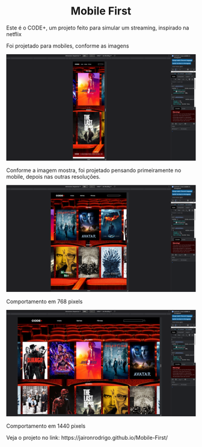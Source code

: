 <h1 align="center">Mobile First</h1>

<p>Este é o CODE+, um projeto feito para simular um streaming, inspirado na netflix</p>

<p>Foi projetado para mobiles, conforme as imagens</p>

<p align="center">
  <img src="./assets/images/Responsive/Captura de Tela (14).png" alt=""></img>
</p>

<p>Conforme a imagem mostra, foi projetado pensando primeiramente no mobile, depois nas outras resoluções.</p>

<p align="center">
  <img src="./assets/images/Responsive/Captura de Tela (15).png" alt=""></img>
</p>

<p>Comportamento em 768 pixels</p>

<p align="center">
  <img src="./assets/images/Responsive/Captura de Tela (16).png" alt=""></img>
</p>

<p>Comportamento em 1440 pixels</p>

<p> Veja o projeto no link: https://jaironrodrigo.github.io/Mobile-First/</p>
